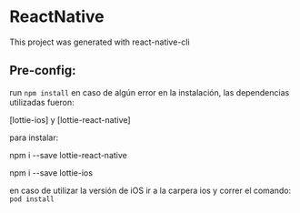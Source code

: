 # ReactNative

This project was generated with react-native-cli

## Pre-config:

run `npm install`
en caso de algún error en la instalación, las dependencias utilizadas fueron:

[lottie-ios] y [lottie-react-native]

para instalar:

npm i --save lottie-react-native

npm i --save lottie-ios

en caso de utilizar la versión de iOS ir a la carpera ios y correr el comando: `pod install`
